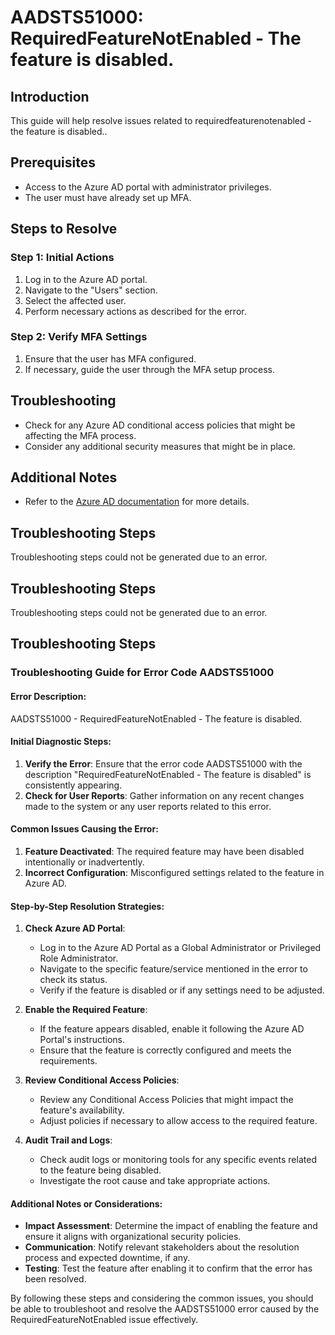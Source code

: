 # AADSTS51000: RequiredFeatureNotEnabled - The feature is disabled.

## Introduction

This guide will help resolve issues related to requiredfeaturenotenabled - the
feature is disabled..

## Prerequisites

* Access to the Azure AD portal with administrator privileges.
* The user must have already set up MFA.

## Steps to Resolve

### Step 1: Initial Actions

1. Log in to the Azure AD portal.
2. Navigate to the "Users" section.
3. Select the affected user.
4. Perform necessary actions as described for the error.

### Step 2: Verify MFA Settings

1. Ensure that the user has MFA configured.
2. If necessary, guide the user through the MFA setup process.

## Troubleshooting

* Check for any Azure AD conditional access policies that might be affecting the
  MFA process.
* Consider any additional security measures that might be in place.

## Additional Notes

* Refer to the
  [Azure AD documentation](https://learn.microsoft.com/en-us/azure/active-directory/)
  for more details.

## Troubleshooting Steps

Troubleshooting steps could not be generated due to an error.

## Troubleshooting Steps

Troubleshooting steps could not be generated due to an error.

## Troubleshooting Steps

### Troubleshooting Guide for Error Code AADSTS51000

#### Error Description:

AADSTS51000 - RequiredFeatureNotEnabled - The feature is disabled.

#### Initial Diagnostic Steps:

1. **Verify the Error**: Ensure that the error code AADSTS51000 with the
   description "RequiredFeatureNotEnabled - The feature is disabled" is
   consistently appearing.
2. **Check for User Reports**: Gather information on any recent changes made to
   the system or any user reports related to this error.

#### Common Issues Causing the Error:

1. **Feature Deactivated**: The required feature may have been disabled
   intentionally or inadvertently.
2. **Incorrect Configuration**: Misconfigured settings related to the feature in
   Azure AD.

#### Step-by-Step Resolution Strategies:

1. **Check Azure AD Portal**:

   * Log in to the Azure AD Portal as a Global Administrator or Privileged Role
     Administrator.
   * Navigate to the specific feature/service mentioned in the error to check
     its status.
   * Verify if the feature is disabled or if any settings need to be adjusted.

2. **Enable the Required Feature**:

   * If the feature appears disabled, enable it following the Azure AD Portal's
     instructions.
   * Ensure that the feature is correctly configured and meets the requirements.

3. **Review Conditional Access Policies**:

   * Review any Conditional Access Policies that might impact the feature's
     availability.
   * Adjust policies if necessary to allow access to the required feature.

4. **Audit Trail and Logs**:
   * Check audit logs or monitoring tools for any specific events related to the
     feature being disabled.
   * Investigate the root cause and take appropriate actions.

#### Additional Notes or Considerations:

* **Impact Assessment**: Determine the impact of enabling the feature and ensure
  it aligns with organizational security policies.
* **Communication**: Notify relevant stakeholders about the resolution process
  and expected downtime, if any.
* **Testing**: Test the feature after enabling it to confirm that the error has
  been resolved.

By following these steps and considering the common issues, you should be able
to troubleshoot and resolve the AADSTS51000 error caused by the
RequiredFeatureNotEnabled issue effectively.

